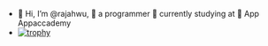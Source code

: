 - 👋 Hi, I’m @rajahwu, 👀 a programmer 🌱 currently studying at 💞️ App Appaccademy
- [![trophy](https://github-profile-trophy.vercel.app/?username=ryo-ma&theme=onedark)](https://github.com/ryo-ma/github-profile-trophy)
<!---
rajahwu/rajahwu is a ✨ special ✨ repository because its `README.md` (this file) appears on your GitHub profile.
You can click the Preview link to take a look at your changes.
--->
